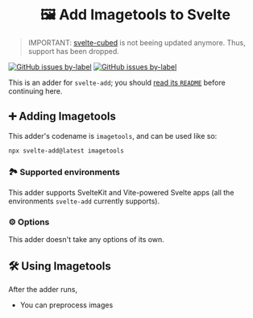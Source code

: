 <h1 align="center">🖼 Add Imagetools to Svelte</h1>

> IMPORTANT: [svelte-cubed](https://github.com/rich-harris/svelte-cubed) is not beeing updated anymore. Thus, support has been dropped.

[![GitHub issues by-label](https://img.shields.io/github/issues/svelte-add/svelte-add/confirmed%20bug?color=%23DC2626)](https://github.com/svelte-add/svelte-add/issues?q=is%3Aopen+is%3Aissue+label%3A%22confirmed+bug%22)
[![GitHub issues by-label](https://img.shields.io/github/issues/svelte-add/svelte-add/support%20question?color=%23FACC15)](https://github.com/svelte-add/svelte-add/issues?q=is%3Aopen+is%3Aissue+label%3A%22support+question%22)

This is an adder for `svelte-add`; you should [read its `README`](https://github.com/svelte-add/svelte-add#readme) before continuing here.

## ➕ Adding Imagetools

This adder's codename is `imagetools`, and can be used like so:

```sh
npx svelte-add@latest imagetools
```

### 🏞 Supported environments

This adder supports SvelteKit and Vite-powered Svelte apps (all the environments `svelte-add` currently supports).

### ⚙️ Options

This adder doesn't take any options of its own.

## 🛠 Using Imagetools

After the adder runs,

- You can preprocess images

